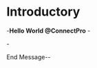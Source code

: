 <p>
<h1>Introductory</h1>
-<b>Hello World @ConnectPro</b>
-</p>
-<div>
  <p><span>End Message--</p>
</div> 
<!---
Lorriferr/Lorriferr is a ✨ special ✨ repository because its `README.md` (this file) appears on your GitHub profile.
You can click the Preview link to take a look at your changes.
--->

